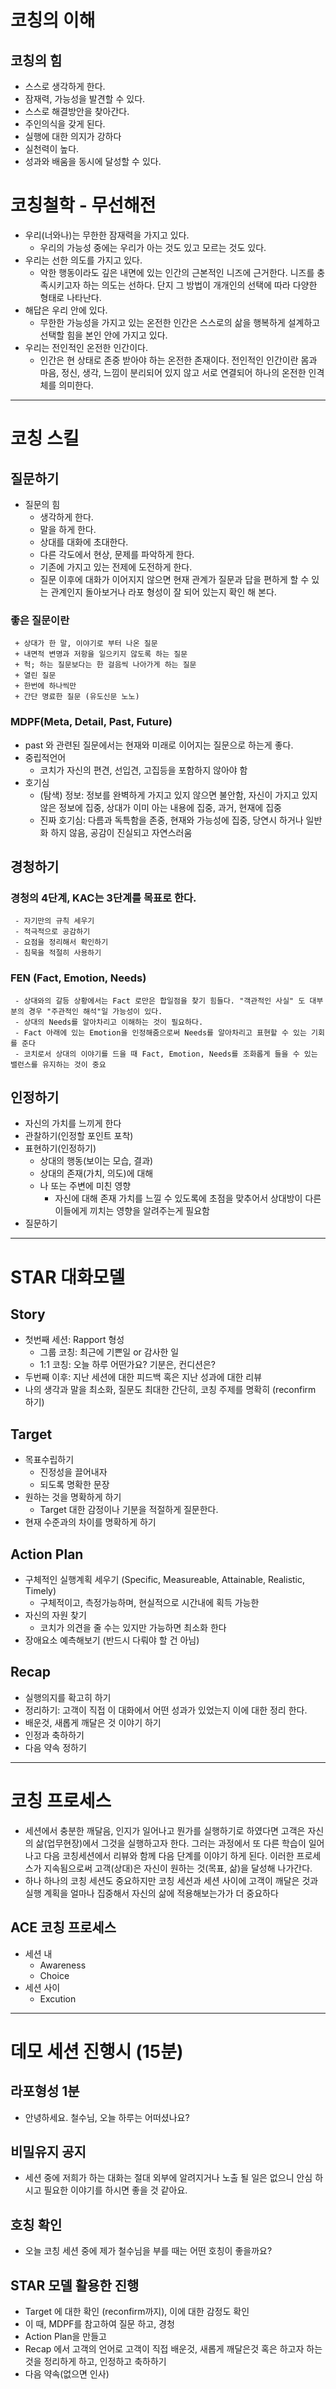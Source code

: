 
# 코칭의 이해
## 코칭의 힘
 * 스스로 생각하게 한다.
 * 잠재력, 가능성을 발견할 수 있다.
 * 스스로 해결방안을 찾아간다.
 * 주인의식을 갖게 된다.
 * 실행에 대한 의지가 강하다 
 * 실천력이 높다.
 * 성과와 배움을 동시에 달성할 수 있다.

# 코칭철학 - 무선해전
* 우리(너와나)는 무한한 잠재력을 가지고 있다.
    + 우리의 가능성 중에는 우리가 아는 것도 있고 모르는 것도 있다.
* 우리는 선한 의도를 가지고 있다. 
    + 악한 행동이라도 깊은 내면에 있는 인간의 근본적인 니즈에 근거한다. 니즈를 충족시키고자 하는 의도는 선하다. 단지 그 방법이 개개인의 선택에 따라 다양한 형태로 나타난다.
* 해답은 우리 안에 있다.
    + 무한한 가능성을 가지고 있는 온전한 인간은 스스로의 삶을 행복하게 설계하고 선택할 힘을 본인 안에 가지고 있다.
* 우리는 전인적인 온전한 인간이다.
    + 인간은 현 상태로 존중 받아야 하는 온전한 존재이다. 전인적인 인간이란 몸과 마음, 정신, 생각, 느낌이 분리되어 있지 않고 서로 연결되어 하나의 온전한 인격체를 의미한다.

<hr>

# 코칭 스킬
## 질문하기
 * 질문의 힘
     + 생각하게 한다.
     + 말을 하게 한다.
     + 상대를 대화에 초대한다.
     + 다른 각도에서 현상, 문제를 파악하게 한다.
     + 기존에 가지고 있는 전제에 도전하게 한다.
     + 질문 이후에 대화가 이어지지 않으면 현재 관계가 질문과 답을 편하게 할 수 있는 관계인지 돌아보거나 라포 형성이 잘 되어 있는지 확인 해 본다.
### 좋은 질문이란
     + 상대가 한 말, 이야기로 부터 나온 질문
     + 내면적 변명과 저항을 일으키지 않도록 하는 질문
     + 헉; 하는 질문보다는 한 걸음씩 나아가게 하는 질문
     + 열린 질문 
     + 한번에 하나씩만
     + 간단 명료한 질문 (유도신문 노노)  
### MDPF(Meta, Detail, Past, Future)
 * past 와 관련된 질문에서는 현재와 미래로 이어지는 질문으로 하는게 좋다.
 * 중립적언어
     + 코치가 자신의 편견, 선입견, 고집등을 포함하지 않아야 함
 * 호기심
     + (탐색) 정보: 정보를 완벽하게 가지고 있지 않으면 불안함, 자신이 가지고 있지 않은 정보에 집중, 상대가 이미 아는 내용에 집중, 과거, 현재에 집중
     + 진짜 호기심: 다름과 독특함을 존중, 현재와 가능성에 집중, 당연시 하거나 일반화 하지 않음, 공감이 진실되고 자연스러움

## 경청하기
### 경청의 4단계, KAC는 3단계를 목표로 한다.
     - 자기만의 규칙 세우기
     - 적극적으로 공감하기
     - 요점을 정리해서 확인하기
     - 침묵을 적절히 사용하기
### FEN (Fact, Emotion, Needs)
     - 상대와의 갈등 상황에서는 Fact 로만은 합일점을 찾기 힘들다. "객관적인 사실" 도 대부분의 경우 "주관적인 해석"일 가능성이 있다.
     - 상대의 Needs를 알아차리고 이해하는 것이 필요하다.
     - Fact 아래에 있는 Emotion을 인정해줌으로써 Needs를 알아차리고 표현할 수 있는 기회를 준다
     - 코치로서 상대의 이야기를 드을 때 Fact, Emotion, Needs를 조화롭게 들을 수 있는 밸런스를 유지하는 것이 중요

## 인정하기
 * 자신의 가치를 느끼게 한다
 * 관찰하기(인정할 포인트 포착)
 * 표현하기(인정하기)
     + 상대의 행동(보이는 모습, 결과)
     + 상대의 존재(가치, 의도)에 대해
     + 나 또는 주변에 미친 영향
       - 자신에 대해 존재 가치를 느낄 수 있도록에 초점을 맞추어서 상대방이 다른 이들에게 끼치는 영향을 알려주는게 필요함
 * 질문하기

<hr>  

# STAR 대화모델
## Story
  * 첫번째 세션: Rapport 형성
      + 그룹 코칭: 최근에 기쁜일 or 감사한 일
      + 1:1 코칭: 오늘 하루 어떤가요? 기분은, 컨디션은?
  * 두번째 이후: 지난 세션에 대한 피드백 혹은 지난 성과에 대한 리뷰
  * 나의 생각과 말을 최소화, 질문도 최대한 간단히, 코칭 주제를 명확히 (reconfirm 하기)
 
## Target
  * 목표수립하기
      + 진정성을 끌어내자
      + 되도록 명확한 문장
  * 원하는 것을 명확하게 하기
      + Target 대한 감정이나 기분을 적절하게 질문한다.
  * 현재 수준과의 차이를 명확하게 하기 
 
## Action Plan
  * 구체적인 실행계획 세우기 (Specific, Measureable, Attainable, Realistic, Timely)
      + 구체적이고, 측정가능하며, 현실적으로 시간내에 획득 가능한
  * 자신의 자원 찾기
      + 코치가 의견을 줄 수는 있지만 가능하면 최소화 한다
  * 장애요소 예측해보기 (반드시 다뤄야 할 건 아님)
  
## Recap
  * 실행의지를 확고히 하기
  * 정리하기: 고객이 직접 이 대화에서 어떤 성과가 있었는지 이에 대한 정리 한다. 
  * 배운것, 새롭게 깨달은 것 이야기 하기
  * 인정과 축하하기
  * 다음 약속 정하기

<hr>

# 코칭 프로세스
 * 세션에서 충분한 깨달음, 인지가 일어나고 뭔가를 실행하기로 하였다면 고객은 자신의 삶(업무현장)에서 그것을 실행하고자 한다. 그러는 과정에서 또 다른 학습이 일어나고 다음 코칭세션에서 리뷰와 함께 다음 단계를 이야기 하게 된다. 이러한 프로세스가 지속됨으로써 고객(상대)은 자신이 원하는 것(목표, 삶)을 달성해 나가간다.
 * 하나 하나의 코칭 세션도 중요하지만 코칭 세션과 세션 사이에 고객이 깨달은 것과 실행 계획을 얼마나 집중해서 자신의 삶에 적용해보는가가 더 중요하다
## ACE 코칭 프로세스 
 * 세션 내
     + Awareness
     + Choice
 * 세션 사이
     + Excution
  
<hr>

# 데모 세션 진행시 (15분)
## 라포형성 1분
* 안녕하세요. 철수님, 오늘 하루는 어떠셨나요?
## 비밀유지 공지
* 세션 중에 저희가 하는 대화는 절대 외부에 알려지거나 노출 될 일은 없으니 안심 하시고 필요한 이야기를 하시면 좋을 것 같아요.
## 호칭 확인
* 오늘 코칭 세션 중에 제가 철수님을 부를 때는 어떤 호칭이 좋을까요? 
## STAR 모델 활용한 진행
* Target 에 대한 확인 (reconfirm까지), 이에 대한 감정도 확인
* 이 때, MDPF를 참고하여 질문 하고, 경청
* Action Plan을 만들고
* Recap 에서 고객의 언어로 고객이 직접 배운것, 새롭게 깨달은것 혹은 하고자 하는 것을 정리하게 하고, 인정하고 축하하기
* 다음 약속(없으면 인사)

